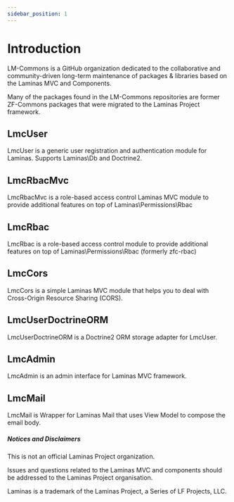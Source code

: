 ```yaml
---
sidebar_position: 1
---
```


# Introduction

LM-Commons is a GitHub organization dedicated to the collaborative
and community-driven long-term maintenance of packages & libraries based on the Laminas MVC and Components.

Many of the packages found in the LM-Commons repositories are former ZF-Commons packages
that were migrated to the Laminas Project framework.

## LmcUser
LmcUser is a generic user registration and authentication module for Laminas. Supports Laminas\Db and Doctrine2.

## LmcRbacMvc
LmcRbacMvc is a role-based access control Laminas MVC module to provide additional features on top of Laminas\Permissions\Rbac

## LmcRbac

LmcRbac is a role-based access control module to provide additional features on top of Laminas\Permissions\Rbac (formerly zfc-rbac)

## LmcCors
LmcCors is a simple Laminas MVC module that helps you to deal with Cross-Origin Resource Sharing (CORS).

## LmcUserDoctrineORM
LmcUserDoctrineORM is a Doctrine2 ORM storage adapter for LmcUser.

## LmcAdmin
LmcAdmin is an admin interface for Laminas MVC framework.

## LmcMail
LmcMail is Wrapper for Laminas Mail that uses View Model to compose the email body.

##### Notices and Disclaimers
This is not an official Laminas Project organization.  

Issues and questions related to the Laminas MVC and components
should be addressed to the Laminas Project organisation.

Laminas is a trademark of the Laminas Project, a Series of LF Projects, LLC.
